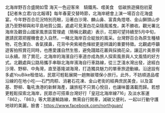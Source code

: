
北海岸野百合盛開如雪 海天一色迎客來　騎鐵馬、嚐美食　低碳旅遊擁抱初夏【記者朱立君/台北報導】每年春夏交替時節，北海岸總會上演一場百合花海盛宴。今年野百合花況特別亮眼，沿著白沙灣、麟山鼻、富貴角燈塔、金山獅頭山步道乃至野柳與和平島地質公園，處處可見潔白花朵隨風搖曳，美不勝收。觀光署北海岸及觀音山國家風景區管理處（簡稱北觀處）表示，花期可望持續至5月中旬，邀請民眾把握機會走入自然，一睹北海岸百合綻放的風采。台灣野百合為原生種植物，花色潔白、香氣撲鼻，花背中央紫褐色條紋更是辨識的重要特徵。北觀處呼籲遊客拍照賞花同時，也應愛護自然生態，避免踐踏花叢與採摘花朵，讓這片美景得以永續。除了賞花，北海岸的海濱自行車道亦成為旅人探索風景與人文風情的好方式。北觀處與公路局攜手串聯北海岸濱海自行車路線，從三芝淺水灣出發，途經白沙灣、野柳、中角灣，直至基隆湖海灣，打造獨具魅力的單車旅遊動線。沿途設有多處YouBike租借站，民眾可輕鬆展開一趟無碳環保小旅行。此外，不妨順道品嚐沿線的在地小吃──石門肉粽、消暑石花凍、金山老街的經典庶民美食，以及富基、野柳、龜吼漁港的新鮮海產，讓旅程不只賞心悅目，也讓味蕾滿載而歸。若想更輕鬆探索北海岸，民眾亦可搭乘台灣好行「皇冠北海岸線716」及淡水客運「862」、「863」等大眾運輸路線，無需自行開車，減碳又便利，一起以行動守護地球的美麗。臉書：https://www.facebook.com/northguan/